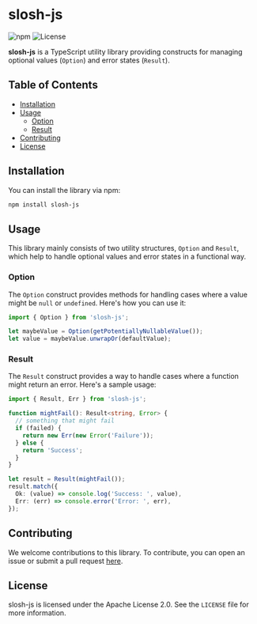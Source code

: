 # slosh-js

![npm](https://img.shields.io/npm/v/slosh-js)
![License](https://img.shields.io/github/license/v1olen/slosh)

**slosh-js** is a TypeScript utility library providing constructs for managing optional values (`Option`) and error states (`Result`).

## Table of Contents

- [Installation](#installation)
- [Usage](#usage)
    - [Option](#option)
    - [Result](#result)
- [Contributing](#contributing)
- [License](#license)

## Installation

You can install the library via npm:

```sh
npm install slosh-js
```

## Usage

This library mainly consists of two utility structures, `Option` and `Result`, which help to handle optional values and error states in a functional way.

### Option

The `Option` construct provides methods for handling cases where a value might be `null` or `undefined`. Here's how you can use it:

```ts
import { Option } from 'slosh-js';

let maybeValue = Option(getPotentiallyNullableValue());
let value = maybeValue.unwrapOr(defaultValue);
```

### Result

The `Result` construct provides a way to handle cases where a function might return an error. Here's a sample usage:

```ts
import { Result, Err } from 'slosh-js';

function mightFail(): Result<string, Error> {
  // something that might fail
  if (failed) {
    return new Err(new Error('Failure'));
  } else {
    return 'Success';
  }
}

let result = Result(mightFail());
result.match({
  Ok: (value) => console.log('Success: ', value),
  Err: (err) => console.error('Error: ', err),
});
```

## Contributing

We welcome contributions to this library. To contribute, you can open an issue or submit a pull request [here](https://github.com/v1olen/slosh).

## License

slosh-js is licensed under the Apache License 2.0. See the `LICENSE` file for more information.
